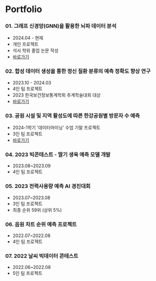 # Portfolio

### 01. 그래프 신경망(GNN)을 활용한 뇌파 데이터 분석
- 2024.04 - 현재
- 개인 프로젝트
- 석사 학위 졸업 논문 작성
- [바로가기](https://github.com/yegenuine/Portfolio/tree/main/EEG_GNN)
  
### 02. 합성 데이터 생성을 통한 정신 질환 분류의 예측 정확도 향상 연구
- 2023.10 - 2024.03
- 4인 팀 프로젝트
- 2023 한국보건정보통계학회 추계학술대회 대상
- [바로가기](https://github.com/white-bean/EEG)

### 03. 공원 시설 및 지역 활성도에 따른 한강공원별 방문자 수 예측
- 2024-1학기 '데이터마이닝' 수업 기말 프로젝트
- 3인 팀 프로젝트
- [바로가기](https://github.com/yegenuine/Portfolio/tree/main/hangan_park)

### 04. 2023 빅콘테스트 - 딸기 생육 예측 모델 개발
- 2023.08~2023.09
- 4인 팀 프로젝트

### 05. 2023 전력사용량 예측 AI 경진대회
- 2023.07~2023.08
- 3인 팀 프로젝트
- 최종 순위 59위 (상위 5%)

### 06. 음원 차트 순위 예측 프로젝트
- 2022.07~2022.08
- 4인 팀 프로젝트

### 07. 2022 날씨 빅데이터 콘테스트
- 2022.06~2022.08
- 5인 팀 프로젝트
